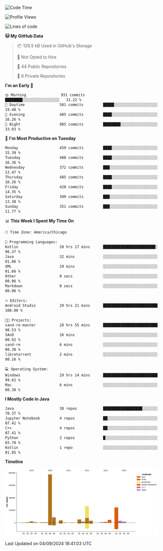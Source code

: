 <!--START_SECTION:waka-->
![Code Time](http://img.shields.io/badge/Code%20Time-580%20hrs%2056%20mins-blue)

![Profile Views](http://img.shields.io/badge/Profile%20Views-19-blue)

![Lines of code](https://img.shields.io/badge/From%20Hello%20World%20I%27ve%20Written-1.7%20million%20lines%20of%20code-blue)

**🐱 My GitHub Data** 

> 📦 126.5 kB Used in GitHub's Storage 
 > 
> 🚫 Not Opted to Hire
 > 
> 📜 44 Public Repositories 
 > 
> 🔑 6 Private Repositories 
 > 
**I'm an Early 🐤** 

```text
🌞 Morning                931 commits         ████████░░░░░░░░░░░░░░░░░   31.22 % 
🌆 Daytime                581 commits         █████░░░░░░░░░░░░░░░░░░░░   19.48 % 
🌃 Evening                485 commits         ████░░░░░░░░░░░░░░░░░░░░░   16.26 % 
🌙 Night                  985 commits         ████████░░░░░░░░░░░░░░░░░   33.03 % 
```
📅 **I'm Most Productive on Tuesday** 

```text
Monday                   459 commits         ████░░░░░░░░░░░░░░░░░░░░░   15.39 % 
Tuesday                  488 commits         ████░░░░░░░░░░░░░░░░░░░░░   16.36 % 
Wednesday                372 commits         ███░░░░░░░░░░░░░░░░░░░░░░   12.47 % 
Thursday                 485 commits         ████░░░░░░░░░░░░░░░░░░░░░   16.26 % 
Friday                   428 commits         ████░░░░░░░░░░░░░░░░░░░░░   14.35 % 
Saturday                 399 commits         ███░░░░░░░░░░░░░░░░░░░░░░   13.38 % 
Sunday                   351 commits         ███░░░░░░░░░░░░░░░░░░░░░░   11.77 % 
```


📊 **This Week I Spent My Time On** 

```text
🕑︎ Time Zone: America/Chicago

💬 Programming Languages: 
Kotlin                   28 hrs 17 mins      ████████████████████████░   96.37 % 
Java                     32 mins             ░░░░░░░░░░░░░░░░░░░░░░░░░   01.86 % 
XML                      29 mins             ░░░░░░░░░░░░░░░░░░░░░░░░░   01.66 % 
Other                    0 secs              ░░░░░░░░░░░░░░░░░░░░░░░░░   00.06 % 
Markdown                 0 secs              ░░░░░░░░░░░░░░░░░░░░░░░░░   00.06 % 

🔥 Editors: 
Android Studio           29 hrs 21 mins      █████████████████████████   100.00 % 

🐱‍💻 Projects: 
sand-re-master           28 hrs 55 mins      █████████████████████████   98.53 % 
SAnD                     16 mins             ░░░░░░░░░░░░░░░░░░░░░░░░░   00.92 % 
sand-re                  6 mins              ░░░░░░░░░░░░░░░░░░░░░░░░░   00.38 % 
libretorrent             2 mins              ░░░░░░░░░░░░░░░░░░░░░░░░░   00.16 % 

💻 Operating System: 
Windows                  29 hrs 14 mins      █████████████████████████   99.62 % 
Mac                      6 mins              ░░░░░░░░░░░░░░░░░░░░░░░░░   00.38 % 
```

**I Mostly Code in Java** 

```text
Java                     38 repos            ██████████████████░░░░░░░   70.37 % 
Jupyter Notebook         4 repos             ██░░░░░░░░░░░░░░░░░░░░░░░   07.41 % 
C++                      4 repos             ██░░░░░░░░░░░░░░░░░░░░░░░   07.41 % 
Python                   2 repos             █░░░░░░░░░░░░░░░░░░░░░░░░   03.70 % 
Kotlin                   1 repo              ░░░░░░░░░░░░░░░░░░░░░░░░░   01.85 % 
```



**Timeline**

![Lines of Code chart](https://raw.githubusercontent.com/phanijsp/phanijsp/main/assets/bar_graph.png)


 Last Updated on 04/09/2024 18:41:03 UTC
<!--END_SECTION:waka-->

